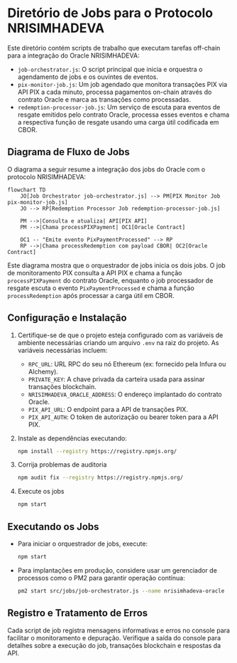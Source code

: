 # Diretório de Jobs para o Protocolo NRISIMHADEVA

Este diretório contém scripts de trabalho que executam tarefas off-chain para a integração do Oracle NRISIMHADEVA:

- `job-orchestrator.js`: O script principal que inicia e orquestra o agendamento de jobs e os ouvintes de eventos.
- `pix-monitor-job.js`: Um job agendado que monitora transações PIX via API PIX a cada minuto, processa pagamentos on-chain através do contrato Oracle e marca as transações como processadas.
- `redemption-processor-job.js`: Um serviço de escuta para eventos de resgate emitidos pelo contrato Oracle, processa esses eventos e chama a respectiva função de resgate usando uma carga útil codificada em CBOR.

## Diagrama de Fluxo de Jobs

O diagrama a seguir resume a integração dos jobs do Oracle com o protocolo NRISIMHADEVA:

```mermaid
flowchart TD
    JO[Job Orchestrator job-orchestrator.js] --> PM[PIX Monitor Job pix-monitor-job.js]
    JO --> RP[Redemption Processor Job redemption-processor-job.js]
    
    PM -->|Consulta e atualiza| API[PIX API]
    PM -->|Chama processPIXPayment| OC1[Oracle Contract]
    
    OC1 -- "Emite evento PixPaymentProcessed" --> RP
    RP -->|Chama processRedemption com payload CBOR| OC2[Oracle Contract]
```

Este diagrama mostra que o orquestrador de jobs inicia os dois jobs. O job de monitoramento PIX consulta a API PIX e chama a função `processPIXPayment` do contrato Oracle, enquanto o job processador de resgate escuta o evento `PixPaymentProcessed` e chama a função `processRedemption` após processar a carga útil em CBOR.

## Configuração e Instalação

1. Certifique-se de que o projeto esteja configurado com as variáveis de ambiente necessárias criando um arquivo `.env` na raiz do projeto. As variáveis necessárias incluem:
   - `RPC_URL`: URL RPC do seu nó Ethereum (ex: fornecido pela Infura ou Alchemy).
   - `PRIVATE_KEY`: A chave privada da carteira usada para assinar transações blockchain.
   - `NRISIMHADEVA_ORACLE_ADDRESS`: O endereço implantado do contrato Oracle.
   - `PIX_API_URL`: O endpoint para a API de transações PIX.
   - `PIX_API_AUTH`: O token de autorização ou bearer token para a API PIX.

2. Instale as dependências executando:

   ```bash
   npm install --registry https://registry.npmjs.org/
   ```

3. Corrija problemas de auditoria

   ```bash
   npm audit fix --registry https://registry.npmjs.org/
   ```

4. Execute os jobs

   ```bash
   npm start
   ```

## Executando os Jobs

- Para iniciar o orquestrador de jobs, execute:

   ```bash
   npm start
   ```

- Para implantações em produção, considere usar um gerenciador de processos como o PM2 para garantir operação contínua:

   ```bash
   pm2 start src/jobs/job-orchestrator.js --name nrisimhadeva-oracle
   ```

## Registro e Tratamento de Erros

Cada script de job registra mensagens informativas e erros no console para facilitar o monitoramento e depuração. Verifique a saída do console para detalhes sobre a execução do job, transações blockchain e respostas da API.

